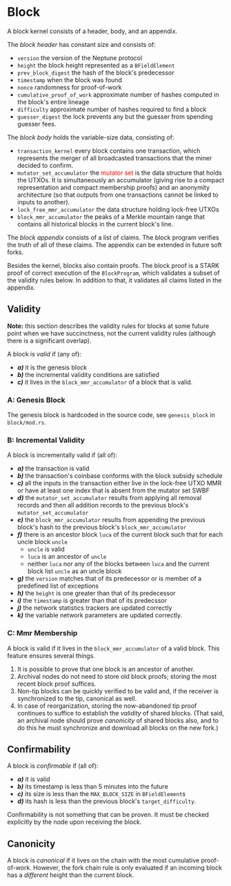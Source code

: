 # Block

A block kernel consists of a header, body, and an appendix.

The *block header* has constant size and consists of:
 - `version` the version of the Neptune protocol
 - `height` the block height represented as a `BFieldElement`
 - `prev_block_digest` the hash of the block's predecessor
 - `timestamp` when the block was found
 - `nonce` randomness for proof-of-work
 - `cumulative_proof_of_work` approximate number of hashes computed in the block's entire lineage
 - `difficulty` approximate number of hashes required to find a block
 - `guesser_digest` the lock prevents any but the guesser from spending guesser fees.

The *block body* holds the variable-size data, consisting of:
 - `transaction_kernel` every block contains one transaction, which represents the merger of all broadcasted transactions that the miner decided to confirm.
 - `mutator_set_accumulator` the <span style="color:red">mutator set</span> is the data structure that holds the UTXOs. It is simultaneously an accumulator (giving rise to a compact representation and compact membership proofs) and an anonymity architecture (so that outputs from one transactions cannot be linked to inputs to another).
 - `lock_free_mmr_accumulator` the data structure holding lock-free UTXOs
 - `block_mmr_accumulator` the peaks of a Merkle mountain range that contains all historical blocks in the current block's line.

The *block appendix* consists of a list of claims. The block program verifies the truth of all of these claims. The appendix can be extended in future soft forks.

Besides the kernel, blocks also contain proofs. The block proof is a STARK proof of correct execution of the `BlockProgram`, which validates a subset of the validity rules below. In addition to that, it validates all claims listed in the appendix.

## Validity

**Note:** this section describes the validity rules for blocks at some future point when we have succinctness, not the current validity rules (although there is a significant overlap).

A block is *valid* if (any of):
 - ***a)*** it is the genesis block
 - ***b)*** the incremental validity conditions are satisfied
 - ***c)*** it lives in the `block_mmr_accumulator` of a block that is valid.

### A: Genesis Block

The genesis block is hardcoded in the source code, see `genesis_block` in `block/mod.rs`.

### B: Incremental Validity

A block is incrementally valid if (all of):
 - ***a)*** the transaction is valid
 - ***b)*** the transaction's coinbase conforms with the block subsidy schedule
 - ***c)*** all the inputs in the transaction either live in the lock-free UTXO MMR or have at least one index that is absent from the mutator set SWBF
 - ***d)*** the `mutator_set_accumulator` results from applying all removal records and then all addition records to the previous block's `mutator_set_accumulator`
 - ***e)*** the `block_mmr_accumulator` results from appending the previous block's hash to the previous block's `block_mmr_accumulator`
 - ***f)*** there is an ancestor block `luca` of the current block such that for each uncle block `uncle`
   - `uncle` is valid
   - `luca` is an ancestor of `uncle`
   - neither `luca` nor any of the blocks between `luca` and the current block list `uncle` as an uncle block
 - ***g)*** the `version` matches that of its predecessor or is member of a predefined list of exceptions
 - ***h)*** the `height` is one greater than that of its predecessor
 - ***i)*** the `timestamp` is greater than that of its predecssor
 - ***j)*** the network statistics trackers are updated correctly
 - ***k)*** the variable network parameters are updated correctly.

### C: Mmr Membership

A block is valid if it lives in the `block_mmr_accumulator` of a valid block. This feature ensures several things.
 1. It is possible to prove that one block is an ancestor of another.
 2. Archival nodes do not need to store old block proofs; storing the most recent block proof suffices.
 3. Non-tip blocks can be quickly verified to be valid and, if the receiver is synchronized to the tip, canonical as well.
 4. In case of reorganization, storing the now-abandoned tip proof continues to suffice to establish the *validity* of shared blocks. (That said, an archival node should prove *canonicity* of shared blocks also, and to do this he must synchronize and download all blocks on the new fork.)

## Confirmability

A block is *confirmable* if (all of):
 - ***a)*** it is valid
 - ***b)*** its timestamp is less than 5 minutes into the future
 - ***c)*** its size is less than the `MAX_BLOCK_SIZE` in `BFieldElement`s
 - ***d)*** its hash is less than the previous block's `target_difficulty`.

Confirmability is not something that can be proven. It must be checked explicitly by the node upon receiving the block.

## Canonicity

A block is *canonical* if it lives on the chain with the most cumulative proof-of-work. However, the fork chain rule is only evaluated if an incoming block has a *different* height than the current block.
